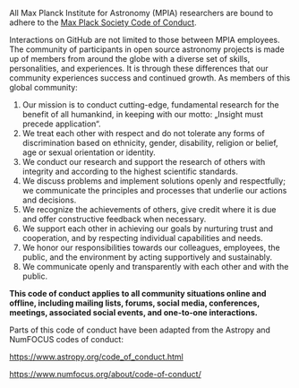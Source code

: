 All Max Planck Institute for Astronomy (MPIA) researchers are bound to adhere to the [Max Plack Society Code of Conduct](https://www.mpg.de/14172230/code-of-conduct.pdf). 

Interactions on GitHub are not limited to those between MPIA employees. The community of participants in open source astronomy projects is made up of members from around the globe with a diverse set of skills, personalities, and experiences. It is through these differences that our community experiences success and
continued growth. As members of this global community:

1. Our mission is to conduct cutting-edge, fundamental research for the benefit of all humankind, in keeping with our motto: „Insight must precede application“.
2. We treat each other with respect and do not tolerate any forms of discrimination based on ethnicity, gender, disability, religion or belief, age or sexual orientation or identity.
3. We conduct our research and support the research of others with integrity and according to the highest scientific standards.
4. We discuss problems and implement solutions openly and respectfully; we communicate the principles and processes that underlie our actions and decisions.
5. We recognize the achievements of others, give credit where it is due and offer constructive feedback when necessary.
6. We support each other in achieving our goals by nurturing trust and cooperation, and by respecting individual capabilities and needs. 
7. We honor our responsibilities towards our colleagues, employees, the public, and the environment by acting supportively and sustainably. 
8. We communicate openly and transparently with each other and with the public.

**This code of conduct applies to all community situations online and offline, including mailing lists, forums, social media, conferences, meetings, associated social events, and one-to-one interactions.**

Parts of this code of conduct have been adapted from the Astropy and NumFOCUS codes of conduct:

https://www.astropy.org/code_of_conduct.html

https://www.numfocus.org/about/code-of-conduct/